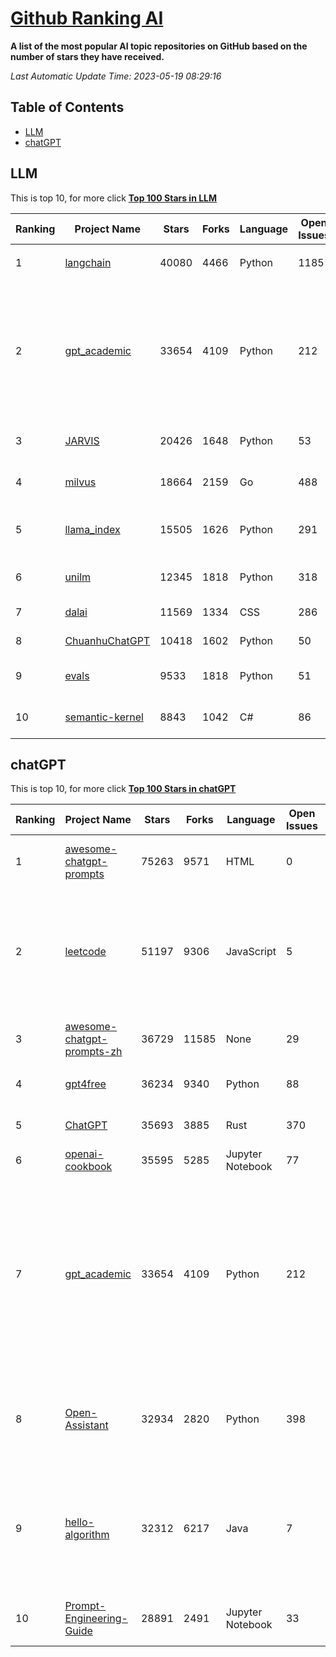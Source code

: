 [Github Ranking AI](./README.md)
==========

**A list of the most popular AI topic repositories on GitHub based on the number of stars they have received.**

*Last Automatic Update Time: 2023-05-19 08:29:16*

## Table of Contents
 * [LLM](#LLM)
 * [chatGPT](#chatGPT)

## LLM

This is top 10, for more click **[Top 100 Stars in LLM](Top100/LLM.md)**

| Ranking | Project Name | Stars | Forks | Language | Open Issues | Description | Last Commit |
| ------- | ------------ | ----- | ----- | -------- | ----------- | ----------- | ----------- |
| 1 | [langchain](https://github.com/hwchase17/langchain) | 40080 | 4466 | Python | 1185 | ⚡ Building applications with LLMs through composability ⚡ | 2023-05-19T07:42:06Z |
| 2 | [gpt_academic](https://github.com/binary-husky/gpt_academic) | 33654 | 4109 | Python | 212 | 为GPT/GLM提供图形交互界面，特别优化论文阅读润色体验，模块化设计支持自定义快捷按钮&函数插件，支持代码块表格显示，Tex公式双显示，新增Python和C++项目剖析&自译解功能，PDF/LaTex论文翻译&总结功能，支持并行问询多种LLM模型，支持清华chatglm等本地模型。兼容复旦MOSS, llama, rwkv, 盘古等。 | 2023-05-19T06:10:29Z |
| 3 | [JARVIS](https://github.com/microsoft/JARVIS) | 20426 | 1648 | Python | 53 | JARVIS, a system to connect LLMs with ML community. Paper: https://arxiv.org/pdf/2303.17580.pdf | 2023-05-15T15:19:28Z |
| 4 | [milvus](https://github.com/milvus-io/milvus) | 18664 | 2159 | Go | 488 | A cloud-native vector database, storage for next generation AI applications | 2023-05-19T08:23:24Z |
| 5 | [llama_index](https://github.com/jerryjliu/llama_index) | 15505 | 1626 | Python | 291 | LlamaIndex (GPT Index) is a project that provides a central interface to connect your LLM's with external data. | 2023-05-19T07:00:46Z |
| 6 | [unilm](https://github.com/microsoft/unilm) | 12345 | 1818 | Python | 318 | Large-scale Self-supervised Pre-training Across Tasks, Languages, and Modalities | 2023-05-19T07:57:03Z |
| 7 | [dalai](https://github.com/cocktailpeanut/dalai) | 11569 | 1334 | CSS | 286 | The simplest way to run LLaMA on your local machine | 2023-05-17T07:44:09Z |
| 8 | [ChuanhuChatGPT](https://github.com/GaiZhenbiao/ChuanhuChatGPT) | 10418 | 1602 | Python | 50 | GUI for ChatGPT API and many LLMs | 2023-05-18T18:20:50Z |
| 9 | [evals](https://github.com/openai/evals) | 9533 | 1818 | Python | 51 | Evals is a framework for evaluating LLMs and LLM systems, and an open-source registry of benchmarks. | 2023-05-19T06:51:39Z |
| 10 | [semantic-kernel](https://github.com/microsoft/semantic-kernel) | 8843 | 1042 | C# | 86 | Integrate cutting-edge LLM technology quickly and easily into your apps | 2023-05-19T08:18:08Z |


## chatGPT

This is top 10, for more click **[Top 100 Stars in chatGPT](Top100/chatGPT.md)**

| Ranking | Project Name | Stars | Forks | Language | Open Issues | Description | Last Commit |
| ------- | ------------ | ----- | ----- | -------- | ----------- | ----------- | ----------- |
| 1 | [awesome-chatgpt-prompts](https://github.com/f/awesome-chatgpt-prompts) | 75263 | 9571 | HTML | 0 | This repo includes ChatGPT prompt curation to use ChatGPT better. | 2023-05-17T05:43:06Z |
| 2 | [leetcode](https://github.com/azl397985856/leetcode) | 51197 | 9306 | JavaScript | 5 | 推荐免费ChatGPT网站：www.lintcode.com/chat-gpt?utm_source=tf-github-lucifer  LeetCode Solutions: A Record of My Problem Solving Journey.( leetcode题解，记录自己的leetcode解题之路。) | 2023-05-18T01:56:20Z |
| 3 | [awesome-chatgpt-prompts-zh](https://github.com/PlexPt/awesome-chatgpt-prompts-zh) | 36729 | 11585 | None | 29 | ChatGPT 中文调教指南。各种场景使用指南。学习怎么让它听你的话。 | 2023-05-18T07:03:06Z |
| 4 | [gpt4free](https://github.com/xtekky/gpt4free) | 36234 | 9340 | Python | 88 | decentralising the Ai Industry, just some language model api's... | 2023-05-19T06:24:41Z |
| 5 | [ChatGPT](https://github.com/lencx/ChatGPT) | 35693 | 3885 | Rust | 370 | 🔮 ChatGPT Desktop Application (Mac, Windows and Linux) | 2023-05-18T07:46:01Z |
| 6 | [openai-cookbook](https://github.com/openai/openai-cookbook) | 35595 | 5285 | Jupyter Notebook | 77 | Examples and guides for using the OpenAI API | 2023-05-19T01:00:33Z |
| 7 | [gpt_academic](https://github.com/binary-husky/gpt_academic) | 33654 | 4109 | Python | 212 | 为GPT/GLM提供图形交互界面，特别优化论文阅读润色体验，模块化设计支持自定义快捷按钮&函数插件，支持代码块表格显示，Tex公式双显示，新增Python和C++项目剖析&自译解功能，PDF/LaTex论文翻译&总结功能，支持并行问询多种LLM模型，支持清华chatglm等本地模型。兼容复旦MOSS, llama, rwkv, 盘古等。 | 2023-05-19T06:10:29Z |
| 8 | [Open-Assistant](https://github.com/LAION-AI/Open-Assistant) | 32934 | 2820 | Python | 398 | OpenAssistant is a chat-based assistant that understands tasks, can interact with third-party systems, and retrieve information dynamically to do so. | 2023-05-18T21:57:45Z |
| 9 | [hello-algorithm](https://github.com/geekxh/hello-algorithm) | 32312 | 6217 | Java | 7 | 🌍 针对小白的算法训练 \| 包括四部分：①.大厂面经 ②.力扣图解  ③.千本开源电子书 ④.百张技术思维导图（项目花了上百小时，希望可以点 star 支持，🌹感谢~）推荐免费ChatGPT使用网站 | 2023-05-19T06:12:40Z |
| 10 | [Prompt-Engineering-Guide](https://github.com/dair-ai/Prompt-Engineering-Guide) | 28891 | 2491 | Jupyter Notebook | 33 | 🐙 Guides, papers, lecture, notebooks and resources for prompt engineering | 2023-05-18T21:18:30Z |

